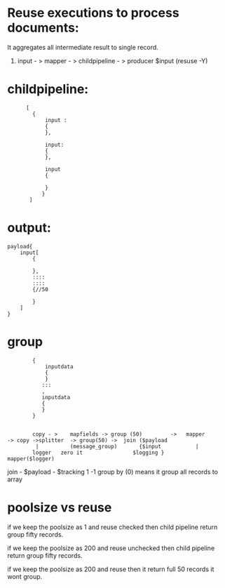 Reuse executions to process documents:
=====================================

It aggregates all intermediate result to single record.

1) input - > mapper - > childpipeline - > producer
            $input          (resuse -Y)  
            



childpipeline:
===============

          [
            {
                input : 
                { 
                },
                
                input:
                {
                },

                input
                {

                }
               }
           ]         
output:
=======

    payload{
        input[
            {
            
            },
            ::::
            ::::
            {//50
            
            }
        ]
    }


group
======
            {
                inputdata
                {
                }
               :::
               ,
               inputdata
               {
               }
            }


            copy - >    mapfields -> group (50)         ->   mapper        -> copy ->splitter  -> group(50) ->  join ($payload
             |          (message_group)       {$input           |
            logger   zero it                $logging }       mapper($logger) 

           

join -     $payload  - $tracking 1 -1 
group by (0) means it group all records to array       


poolsize vs reuse
===================


if we keep the poolsize as 1 and reuse checked then child pipeline return group fifty records.

if we keep the poolsize as 200 and reuse unchecked then child pipeline return group fifty records.

if we keep the poolsize as 200 and reuse then it return full 50 records it wont group.

